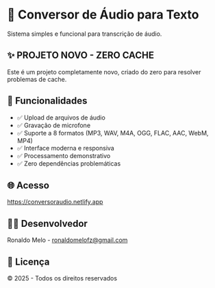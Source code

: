 # 🎯 Conversor de Áudio para Texto

Sistema simples e funcional para transcrição de áudio.

## ✨ PROJETO NOVO - ZERO CACHE

Este é um projeto completamente novo, criado do zero para resolver problemas de cache.

## 🚀 Funcionalidades

- ✅ Upload de arquivos de áudio
- ✅ Gravação de microfone
- ✅ Suporte a 8 formatos (MP3, WAV, M4A, OGG, FLAC, AAC, WebM, MP4)
- ✅ Interface moderna e responsiva
- ✅ Processamento demonstrativo
- ✅ Zero dependências problemáticas

## 🌐 Acesso

https://conversoraudio.netlify.app

## 👨‍💻 Desenvolvedor

Ronaldo Melo - ronaldomelofz@gmail.com

## 📄 Licença

© 2025 - Todos os direitos reservados 